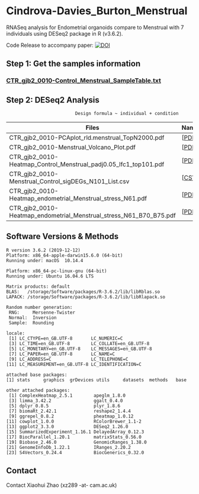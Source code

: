 # Cindrova-Davies_Burton_Menstrual

RNASeq  analysis for Endometrial organoids compare to Menstrual  with 7 individuals using DESeq2 package in R (v3.6.2).


Code Release to accompany paper: [![DOI](https://zenodo.org/badge/xx.svg)](https://zenodo.org/badge/latestdoi/xx)


## Step 1: Get the samples information
  ### [CTR_gjb2_0010-Control_Menstrual_SampleTable.txt](Figures_Tables/CTR_gjb2_0010-Control_Menstrual_SampleTable.txt)

## Step 2: DESeq2 Analysis

                              Design formula ~ individual + condition


| Files | Name   |
| ----------------------------- | --- |
|CTR_gjb2_0010-PCAplot_rld.menstrual_TopN2000.pdf | [[PDF](Figures_Tables/CTR_gjb2_0010-PCAplot_rld.menstrual_TopN2000.pdf)] |
|CTR_gjb2_0010-Menstrual_Volcano_Plot.pdf |  [[PDF](Figures_Tables/CTR_gjb2_0010-Menstrual_Volcano_Plot.pdf)]|
|CTR_gjb2_0010-Heatmap_Control_Menstrual_padj0.05_lfc1_top101.pdf |[[PDF](Figures_Tables/CTR_gjb2_0010-Heatmap_Control_Menstrual_padj0.05_lfc1_top101.pdf)]|
|CTR_gjb2_0010-Menstrual_Control_sigDEGs_N101_List.csv|[[CSV](Figures_Tables/CTR_gjb2_0010-Menstrual_Control_sigDEGs_N101_List.csv)]|
|CTR_gjb2_0010-Heatmap_endometrial_Menstrual_stress_N61.pdf|[[PDF](Figures_Tables/CTR_gjb2_0010-Heatmap_endometrial_Menstrual_stress_N61.pdf)]|
|CTR_gjb2_0010-Heatmap_endometrial_Menstrual_stress_N61_B70_B75.pdf|[[PDF](Figures_Tables/CTR_gjb2_0010-Heatmap_endometrial_Menstrual_stress_N61_B70_B75.pdf)]|













## Software Versions & Methods

````
R version 3.6.2 (2019-12-12)
Platform: x86_64-apple-darwin15.6.0 (64-bit)
Running under: macOS  10.14.4

Platform: x86_64-pc-linux-gnu (64-bit)
Running under: Ubuntu 16.04.6 LTS

Matrix products: default
BLAS:   /storage/Software/packages/R-3.6.2/lib/libRblas.so
LAPACK: /storage/Software/packages/R-3.6.2/lib/libRlapack.so

Random number generation:
 RNG:     Mersenne-Twister
 Normal:  Inversion
 Sample:  Rounding

locale:
 [1] LC_CTYPE=en_GB.UTF-8       LC_NUMERIC=C              
 [3] LC_TIME=en_GB.UTF-8        LC_COLLATE=en_GB.UTF-8    
 [5] LC_MONETARY=en_GB.UTF-8    LC_MESSAGES=en_GB.UTF-8   
 [7] LC_PAPER=en_GB.UTF-8       LC_NAME=C                 
 [9] LC_ADDRESS=C               LC_TELEPHONE=C            
[11] LC_MEASUREMENT=en_GB.UTF-8 LC_IDENTIFICATION=C       

attached base packages:
[1] stats     graphics  grDevices utils     datasets  methods   base     

other attached packages:
 [1] ComplexHeatmap_2.5.1        apeglm_1.8.0               
 [3] limma_3.42.2                ggalt_0.4.0                
 [5] dplyr_0.8.5                 plyr_1.8.6                 
 [7] biomaRt_2.42.1              reshape2_1.4.4             
 [9] ggrepel_0.8.2               pheatmap_1.0.12            
[11] cowplot_1.0.0               RColorBrewer_1.1-2         
[13] ggplot2_3.3.0               DESeq2_1.26.0              
[15] SummarizedExperiment_1.16.1 DelayedArray_0.12.3        
[17] BiocParallel_1.20.1         matrixStats_0.56.0         
[19] Biobase_2.46.0              GenomicRanges_1.38.0       
[21] GenomeInfoDb_1.22.1         IRanges_2.20.2             
[23] S4Vectors_0.24.4            BiocGenerics_0.32.0               
````

## Contact

Contact Xiaohui Zhao (xz289 -at- cam.ac.uk)
